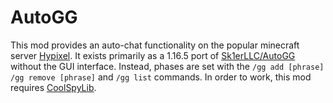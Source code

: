 # AutoGG
This mod provides an auto-chat functionality on the popular minecraft server [Hypixel](https://hypixel.net/). It exists primarily as a 1.16.5 port of [Sk1erLLC/AutoGG](https://github.com/Sk1erLLC/AutoGG) without the GUI interface. Instead, phases are set with the `/gg add [phrase]` `/gg remove [phrase]` and `/gg list` commands. In order to work, this mod requires [CoolSpyLib](https://github.com/CoolSpy3/CoolSpyLibMC).
